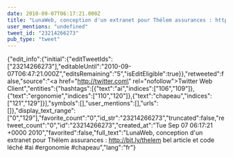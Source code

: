 ```yaml
---
date: 2010-09-07T06:17:21.000Z
title: "LunaWeb, conception d'un extranet pour Thélem assurances : http://bit.ly/thelem bel article et code léché #ai #ergonomie #chapeau″"
user_mentions: "undefined"
tweet_id: "23214266273"
pub_type: "tweet"
---
```

{"edit_info":{"initial":{"editTweetIds":["23214266273"],"editableUntil":"2010-09-07T06:47:21.000Z","editsRemaining":"5","isEditEligible":true}},"retweeted":false,"source":"<a href=\"http://twitter.com\" rel=\"nofollow\">Twitter Web Client</a>","entities":{"hashtags":[{"text":"ai","indices":["106","109"]},{"text":"ergonomie","indices":["110","120"]},{"text":"chapeau","indices":["121","129"]}],"symbols":[],"user_mentions":[],"urls":[]},"display_text_range":["0","129"],"favorite_count":"0","id_str":"23214266273","truncated":false,"retweet_count":"0","id":"23214266273","created_at":"Tue Sep 07 06:17:21 +0000 2010","favorited":false,"full_text":"LunaWeb, conception d'un extranet pour Thélem assurances : http://bit.ly/thelem bel article et code léché #ai #ergonomie #chapeau","lang":"fr"}
